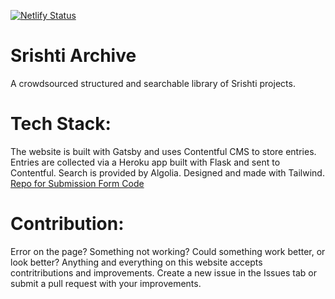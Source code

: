[![Netlify Status](https://api.netlify.com/api/v1/badges/bf86f732-f21b-42c5-ba3c-1290638a43ed/deploy-status)](https://app.netlify.com/sites/srishtiarchivev2/deploys)

# Srishti Archive

A crowdsourced structured and searchable library of Srishti projects. 

# Tech Stack:

The website is built with Gatsby and uses Contentful CMS to store entries. Entries are collected via a Heroku app built with Flask and sent to Contentful. Search is provided by Algolia. Designed and made with Tailwind.
[Repo for Submission Form Code](https://github.com/thedivtagguy/submission)

# Contribution: 

Error on the page? Something not working? Could something work better, or look better? Anything and everything on this website accepts contritributions and improvements. Create a new issue in the Issues tab or submit a pull request with your improvements. 

